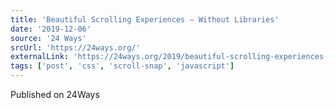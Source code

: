 ```yaml
---
title: 'Beautiful Scrolling Experiences – Without Libraries'
date: '2019-12-06'
source: '24 Ways'
srcUrl: 'https://24ways.org/'
externalLink: 'https://24ways.org/2019/beautiful-scrolling-experiences-without-libraries/'
tags: ['post', 'css', 'scroll-snap', 'javascript']
---
```


Published on 24Ways

